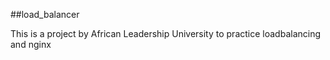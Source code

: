 ##load_balancer

This is a project by African Leadership University to practice
loadbalancing and nginx

